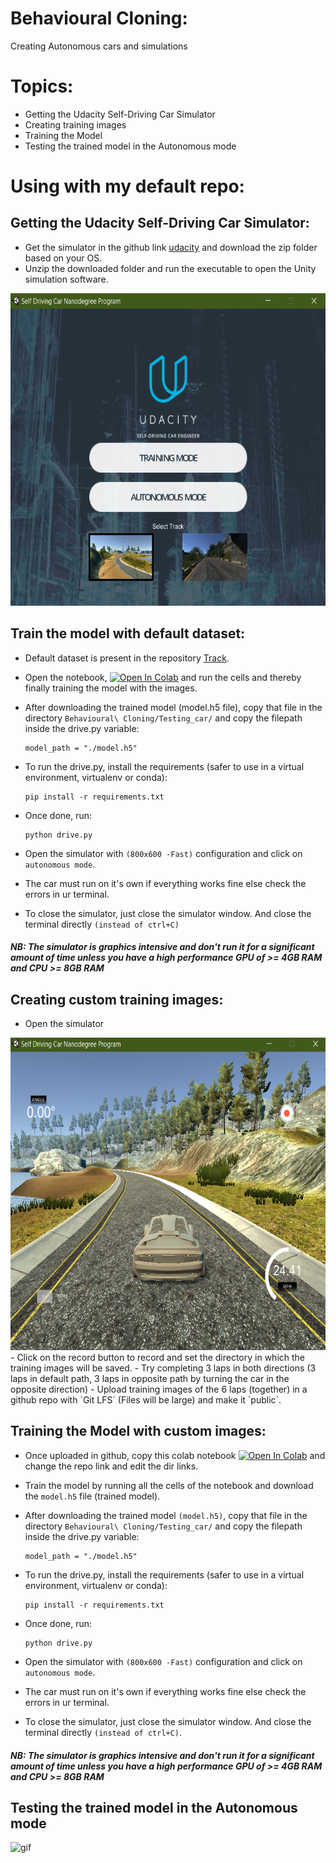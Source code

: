# Behavioural Cloning:
Creating Autonomous cars and simulations

# Topics:
- Getting the Udacity Self-Driving Car Simulator
- Creating training images
- Training the Model
- Testing the trained model in the Autonomous mode

# Using with my default repo:

## Getting the Udacity Self-Driving Car Simulator:
- Get the simulator in the github link [udacity](https://github.com/udacity/self-driving-car-sim) and download the zip folder based on your OS.
- Unzip the downloaded folder and run the executable to open the Unity simulation software.
<img src="https://github.com/deepraj1729/Track/blob/master/screens/start_screen.png" width = "700" height = "500">

## Train the model with default dataset:
- Default dataset is present in the repository [Track](https://github.com/deepraj1729/Track).
- Open the notebook, [![Open In Colab](https://colab.research.google.com/assets/colab-badge.svg)](https://colab.research.google.com/github/deepraj1729/Self-Driving-Cars/blob/master/Behavioural%20Cloning/Training_car/Behavioural%20Cloning.ipynb) and run the cells and thereby finally training the model with the images.
- After downloading the trained model (model.h5 file), copy that file in the directory `Behavioural\ Cloning/Testing_car/` and copy the filepath inside the drive.py variable:

      model_path = "./model.h5"
- To run the drive.py, install the requirements (safer to use in a virtual environment, virtualenv or conda):

      pip install -r requirements.txt
- Once done, run:
      
      python drive.py
- Open the simulator with `(800x600 -Fast)` configuration and click on `autonomous mode`.
- The car must run on it's own if everything works fine else check the errors in ur terminal.
- To close the simulator, just close the simulator window. And close the terminal directly `(instead of ctrl+C)`

#### *NB: The simulator is graphics intensive and don't run it for a significant amount of time unless you have a high performance GPU of >= 4GB RAM and CPU >= 8GB RAM*

## Creating custom training images: 
- Open the simulator
<img src="https://github.com/deepraj1729/Track/blob/master/screens/training_mode.png" width = "700" height = "500">
- Click on the record button to record and set the directory in which the training images will be saved.
- Try completing 3 laps in both directions (3 laps in default path, 3 laps in opposite path by turning the car in the opposite direction) 
- Upload training images of the 6 laps (together) in a github repo with `Git LFS` (Files will be large) and make it `public`.

## Training the Model with custom images:
- Once uploaded in github, copy this colab notebook [![Open In Colab](https://colab.research.google.com/assets/colab-badge.svg)](https://colab.research.google.com/github/deepraj1729/Self-Driving-Cars/blob/master/Behavioural%20Cloning/Training_car/Behavioural%20Cloning.ipynb) and change the repo link and edit the dir links. 
- Train the model by running all the cells of the notebook and download the `model.h5` file (trained model).
- After downloading the trained model `(model.h5)`, copy that file in the directory `Behavioural\ Cloning/Testing_car/` and copy the filepath inside the drive.py variable:

      model_path = "./model.h5"
- To run the drive.py, install the requirements (safer to use in a virtual environment, virtualenv or conda):

      pip install -r requirements.txt
- Once done, run:

      python drive.py
- Open the simulator with `(800x600 -Fast)` configuration and click on `autonomous mode`.
- The car must run on it's own if everything works fine else check the errors in ur terminal.
- To close the simulator, just close the simulator window. And close the terminal directly `(instead of ctrl+C)`.

#### *NB: The simulator is graphics intensive and don't run it for a significant amount of time unless you have a high performance GPU of >= 4GB RAM and CPU >= 8GB RAM*

## Testing the trained model in the Autonomous mode
![gif](Testing_car/testing_images/self_driving_car.gif)
